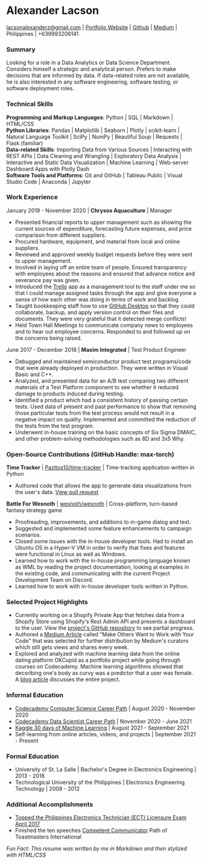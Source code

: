 # Alexander Lacson
lacsonalexanderz@gmail.com | [Portfolio Website](https://max-torch.github.io/) | 
[Github](https://github.com/max-torch) | [Medium](https://lacsonalexanderz.medium.com/) | Philippines | +639993206141

### Summary
Looking for a role in a Data Analytics or Data Science Department. Considers himself a strategic and analytical person. Prefers to make decisions that are informed by data. If data-related roles are not
available, he is also interested in any software engineering, software testing, or software deployment roles.
### Technical Skills
**Programming and Markup Languages**: Python | SQL | Markdown | HTML/CSS<br>
**Python Libraries**:  Pandas | Matplotlib | Seaborn | Plotly | scikit-learn | Natural Language Toolkit | SciPy | NumPy | Beautiful Soup | Requests | Flask (familiar)
<br>
**Data-related Skills**: Importing Data from Various Sources | Interacting with REST APIs | Data Cleaning and Wrangling | Exploratory Data Analysis | Interactive and Static Data Visualization | Machine Learning | Web-server Dashboard Apps with Plotly Dash<br>
**Software Tools and Platforms**: Git and GitHub | Tableau Public | Visual Studio Code | Anaconda | Jupyter<br>
### Work Experience
January 2019 - November 2020 | **Chrysos Aquaculture** | Manager
* Presented financial reports to upper management such as showing the current sources of expenditure, forecasting future expenses, and price comparison from different suppliers.
* Procured hardware, equipment, and material from local and online suppliers.
* Reviewed and approved weekly budget requests before they were sent to upper management.
* Involved in laying off an entire team of people. Ensured transparency with employees about the reasons and ensured that advance notice and severance pay was given.
* Introduced the [Trello](https://trello.com/about) app as a management tool to the staff under me so that I could manage assigned tasks through the app and give everyone a sense of how each other was doing in terms of work and backlog.
* Taught bookkeeping staff how to use [GitHub Desktop](https://desktop.github.com/) so that they could collaborate, backup, and apply version control on their files and documents. They were very grateful that it detected merge conflicts!
* Held Town Hall Meetings to communicate company news to employees and to hear out employee concerns. Responded to and followed up on the concerns being raised.

June 2017 - December 2018 | **Maxim Integrated** | Test Product Engineer
* Debugged and maintained semiconductor product test programs/code that were already deployed in production. They were written in Visual Basic and C++.
* Analyzed, and presented data for an A/B test comparing two different materials of a Test Platform component to see whether it reduced damage to products induced during testing.
* Identified a product which had a consistent history of passing certain tests. Used data of present and past performance to show that removing those particular tests from the test process would not result in a negative impact on quality. Implemented and committed the reduction of the tests from the test program.
* Underwent in-house training on the basic concepts of Six Sigma DMAIC, and other problem-solving methodologies such as 8D and 3x5 Why.
### Open-Source Contributions (GitHub Handle: max-torch)
**Time Tracker** | [Pazitos10/time-tracker](https://github.com/Pazitos10/time-tracker) | Time-tracking application written in Python
* Authored code that allows the app to generate data visualizations from the user's data. [View pull request](https://github.com/Pazitos10/time-tracker/pull/3)

**Battle For Wesnoth** | [wesnoth/wesnoth](https://github.com/wesnoth/wesnoth) | Cross-platform, turn-based fantasy strategy game
* Proofreading, improvements, and additions to in-game dialog and text.
* Suggested and implemented some feature enhancements to campaign scenarios.
* Closed some issues with the in-house developer tools. Had to install an Ubuntu OS in a Hyper-V VM in order to verify that fixes and features were functional in Linux as well as Windows.
* Learned how to work with the in-house programming language known as WML by reading the project documentation, looking at examples in the existing code, and communicating with the current Project Development Team on Discord.
* Learned how to work with in-house developer tools written in Python.
### Selected Project Highlights
* Currently working on a Shopify Private App that fetches data from a Shopify Store using Shopify's Rest Admin API and presents a dashboard to the user. View the [project's GitHub repository](https://github.com/max-torch/Custom-Shopify-Analytics) to see partial progress.
* Authored a [Medium Article](https://medium.com/codex/make-others-want-to-work-with-your-code-93bf745bd35b) called "Make Others Want to Work with Your Code" that was selected for further distribution by Medium's curators which still gets views and shares every week.
* Explored and analyzed with machine learning data from the online dating platform OKCupid as a portfolio project while going through courses on Codecademy. Machine learning algorithms showed that decsribing one's body as curvy was a predictor that a user was female. A [blog article](https://max-torch.github.io/2021/05/15/OKCupid.html) discusses the entire project.
### Informal Education
* [Codecademy Computer Science Career Path](https://www.codecademy.com/learn/paths/computer-science) | August 2020 - November 2020
* [Codecademy Data Scientist Career Path](https://www.codecademy.com/learn/paths/data-science) | November 2020 - June 2021
* [Kaggle 30 days of Machine Learning](https://www.kaggle.com/thirty-days-of-ml) | August 2021 - September 2021
* Self-learning  from online articles, videos, and projects | September 2021 - Present
### Formal Education
* University of St. La Salle | Bachelor's Degree in Electronics Engineering | 2013 - 2016
* Technological University of the Philippines | Electronics Engineering Technology | 2009 - 2012
### Additional Accomplishments
* [Topped the Philippines Electronics Technician (ECT) Licensure Exam April 2017](https://www.prcboardnews.com/2017/04/top-10-passers-april-2017-ece-ect-board-exam-results.html)
* Finished the ten speeches [Competent Communicator](https://www.nytoastmasters.org/competent-communicator) Path of Toastmasters International

*Fun Fact: This resume was written by me in Markdown and then stylized with HTML/CSS*






